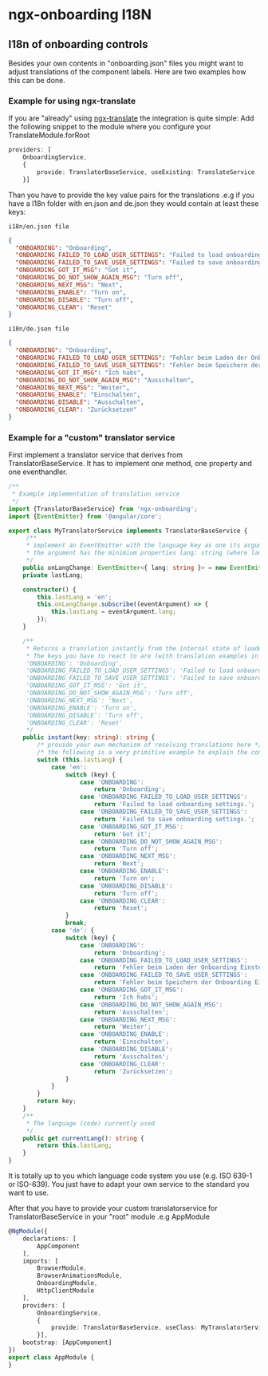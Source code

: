 # ngx-onboarding I18N

## I18n of onboarding controls
Besides your own contents in "onboarding.json" files you might want to adjust translations of the component labels.
Here are two examples how this can be done.

### Example for using ngx-translate

If you are "already" using [ngx-translate](https://www.npmjs.com/package/@ngx-translate/core) the integration is quite simple:
Add the following snippet to the module where you configure your TranslateModule.forRoot
```typescript
providers: [
    OnboardingService, 
    {
        provide: TranslatorBaseService, useExisting: TranslateService
    }]
```
Than you have to provide the key value pairs for the translations .e.g if you have a I18n folder
with en.json and de.json they would contain at least these keys:

`i18n/en.json file`
```JSON
{
  "ONBOARDING": "Onboarding",
  "ONBOARDING_FAILED_TO_LOAD_USER_SETTINGS": "Failed to load onboarding settings.",
  "ONBOARDING_FAILED_TO_SAVE_USER_SETTINGS": "Failed to save onboarding settings.",
  "ONBOARDING_GOT_IT_MSG": "Got it",
  "ONBOARDING_DO_NOT_SHOW_AGAIN_MSG": "Turn off",
  "ONBOARDING_NEXT_MSG": "Next",
  "ONBOARDING_ENABLE": "Turn on",
  "ONBOARDING_DISABLE": "Turn off",
  "ONBOARDING_CLEAR": "Reset"
}
```

`i18n/de.json file`
```JSON
{
  "ONBOARDING": "Onboarding",
  "ONBOARDING_FAILED_TO_LOAD_USER_SETTINGS": "Fehler beim Laden der Onboarding Einstellungen.",
  "ONBOARDING_FAILED_TO_SAVE_USER_SETTINGS": "Fehler beim Speichern der Onboarding Einstellungen.",
  "ONBOARDING_GOT_IT_MSG": "Ich habs",
  "ONBOARDING_DO_NOT_SHOW_AGAIN_MSG": "Ausschalten",
  "ONBOARDING_NEXT_MSG": "Weiter",
  "ONBOARDING_ENABLE": "Einschalten",
  "ONBOARDING_DISABLE": "Ausschalten",
  "ONBOARDING_CLEAR": "Zurücksetzen"
}
```

### Example for a "custom" translator service

First implement a translator service that derives from TranslatorBaseService.
It has to implement one method, one property and one eventhandler.

```typescript
/**
 * Example implementation of translation service
 */
import {TranslatorBaseService} from 'ngx-onboarding';
import {EventEmitter} from '@angular/core';

export class MyTranslatorService implements TranslatorBaseService {
     /**
     * implement an EventEmitter with the language key as one its arguments
     * the argument has the minimium properties lang: string (where lang is the new language code)
     */
    public onLangChange: EventEmitter<{ lang: string }> = new EventEmitter<{ lang: string }>();
    private lastLang;

    constructor() {
        this.lastLang = 'en';
        this.onLangChange.subscribe((eventArgument) => {
            this.lastLang = eventArgument.lang;
        });
    }

    /**
     * Returns a translation instantly from the internal state of loaded translation.
     * The keys you have to react to are (with translation examples in english) are
     'ONBOARDING': 'Onboarding',
     'ONBOARDING_FAILED_TO_LOAD_USER_SETTINGS': 'Failed to load onboarding settings.',
     'ONBOARDING_FAILED_TO_SAVE_USER_SETTINGS': 'Failed to save onboarding settings.',
     'ONBOARDING_GOT_IT_MSG': 'Got it',
     'ONBOARDING_DO_NOT_SHOW_AGAIN_MSG': 'Turn off',
     'ONBOARDING_NEXT_MSG': 'Next',
     'ONBOARDING_ENABLE': 'Turn on',
     'ONBOARDING_DISABLE': 'Turn off',
     'ONBOARDING_CLEAR': 'Reset'
     */
    public instant(key: string): string {
        /* provide your own mechanism of resolving translations here */
        /* the following is a very primitive example to explain the concept*/
        switch (this.lastLang) {
            case 'en':
                switch (key) {
                    case 'ONBOARDING':
                        return 'Onboarding';
                    case 'ONBOARDING_FAILED_TO_LOAD_USER_SETTINGS':
                        return 'Failed to load onboarding settings.';
                    case 'ONBOARDING_FAILED_TO_SAVE_USER_SETTINGS':
                        return 'Failed to save onboarding settings.';
                    case 'ONBOARDING_GOT_IT_MSG':
                        return 'Got it';
                    case 'ONBOARDING_DO_NOT_SHOW_AGAIN_MSG':
                        return 'Turn off';
                    case 'ONBOARDING_NEXT_MSG':
                        return 'Next';
                    case 'ONBOARDING_ENABLE':
                        return 'Turn on';
                    case 'ONBOARDING_DISABLE':
                        return 'Turn off';
                    case 'ONBOARDING_CLEAR':
                        return 'Reset';
                }
                break;
            case 'de': {
                switch (key) {
                    case 'ONBOARDING':
                        return 'Onboarding';
                    case 'ONBOARDING_FAILED_TO_LOAD_USER_SETTINGS':
                        return 'Fehler beim Laden der Onboarding Einstellungen.';
                    case 'ONBOARDING_FAILED_TO_SAVE_USER_SETTINGS':
                        return 'Fehler beim Speichern der Onboarding Einstellungen.';
                    case 'ONBOARDING_GOT_IT_MSG':
                        return 'Ich habs';
                    case 'ONBOARDING_DO_NOT_SHOW_AGAIN_MSG':
                        return 'Ausschalten';
                    case 'ONBOARDING_NEXT_MSG':
                        return 'Weiter';
                    case 'ONBOARDING_ENABLE':
                        return 'Einschalten';
                    case 'ONBOARDING_DISABLE':
                        return 'Ausschalten';
                    case 'ONBOARDING_CLEAR':
                        return 'Zurücksetzen';
                }
            }
        }
        return key;
    }
    /**
     * The language (code) currently used
     */
    public get currentLang(): string {
        return this.lastLang;
    }
}
```

It is totally up to you which language code system you use (e.g. ISO 639-1 or ISO-639). 
You just have to adapt your own service to the standard you want to use.

After that you have to provide your custom translatorservice for TranslatorBaseService in your "root" module .e.g AppModule
```typescript
@NgModule({
    declarations: [
        AppComponent
    ],
    imports: [
        BrowserModule,
        BrowserAnimationsModule,
        OnboardingModule,
        HttpClientModule
    ],
    providers: [
        OnboardingService,        
        {
            provide: TranslatorBaseService, useClass: MyTranslatorService
        }],
    bootstrap: [AppComponent]
})
export class AppModule {
}
```

